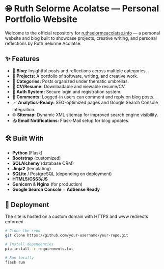 # 🌐 Ruth Selorme Acolatse — Personal Portfolio Website

Welcome to the official repository for [ruthselormeacolatse.info](https://www.ruthselormeacolatse.info) — a personal website and blog built to showcase projects, creative writing, and personal reflections by Ruth Selorme Acolatse.

## ✨ Features

- 📝 **Blog:** Insightful posts and reflections across multiple categories.
- 💼 **Projects:** A portfolio of software, writing, and creative work.
- 📁 **Categories:** Posts organized under thematic umbrellas.
- 📃 **CV/Resume:** Downloadable and viewable resume/CV.
- 🔐 **Auth System:** Secure login and registration system.
- 💬 **Comments:** Logged-in users can comment and reply on blog posts.
- 📈 **Analytics-Ready:** SEO-optimized pages and Google Search Console integration.
- 🌐 **Sitemap:** Dynamic XML sitemap for improved search engine visibility.
- 📤 **Email Notifications:** Flask-Mail setup for blog updates.

## 🛠 Built With

- **Python** (Flask)
- **Bootstrap** (customized)
- **SQLAlchemy** (database ORM)
- **Jinja2** (templating)
- **SQLite** / PostgreSQL (depending on deployment)
- **HTML5/CSS3/JS**
- **Gunicorn** & **Nginx** (for production)
- **Google Search Console** + **AdSense Ready**

## 🚀 Deployment

The site is hosted on a custom domain with HTTPS and www redirects enforced.

```bash
# Clone the repo
git clone https://github.com/your-username/your-repo.git

# Install dependencies
pip install -r requirements.txt

# Run locally
flask run
